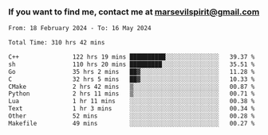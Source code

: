 ### If you want to find me, contact me at marsevilspirit@gmail.com

<!--
**marsevilspirit/marsevilspirit** is a ✨ _special_ ✨ repository because its `README.md` (this file) appears on your GitHub profile.

Here are some ideas to get you started:

- 🔭 I’m currently working on ...
- 🌱 I’m currently learning ...
- 👯 I’m looking to collaborate on ...
- 🤔 I’m looking for help with ...
- 💬 Ask me about ...
- 📫 How to reach me: ...
- 😄 Pronouns: ...
- ⚡ Fun fact: ...
-->
<!--START_SECTION:waka-->

```txt
From: 18 February 2024 - To: 16 May 2024

Total Time: 310 hrs 42 mins

C++               122 hrs 19 mins ██████████░░░░░░░░░░░░░░░   39.37 %
sh                110 hrs 20 mins █████████░░░░░░░░░░░░░░░░   35.51 %
Go                35 hrs 2 mins   ██▓░░░░░░░░░░░░░░░░░░░░░░   11.28 %
C                 32 hrs 5 mins   ██▓░░░░░░░░░░░░░░░░░░░░░░   10.33 %
CMake             2 hrs 42 mins   ▒░░░░░░░░░░░░░░░░░░░░░░░░   00.87 %
Python            2 hrs 11 mins   ▒░░░░░░░░░░░░░░░░░░░░░░░░   00.71 %
Lua               1 hr 11 mins    ░░░░░░░░░░░░░░░░░░░░░░░░░   00.38 %
Text              1 hr 3 mins     ░░░░░░░░░░░░░░░░░░░░░░░░░   00.34 %
Other             52 mins         ░░░░░░░░░░░░░░░░░░░░░░░░░   00.28 %
Makefile          49 mins         ░░░░░░░░░░░░░░░░░░░░░░░░░   00.27 %
```

<!--END_SECTION:waka-->
